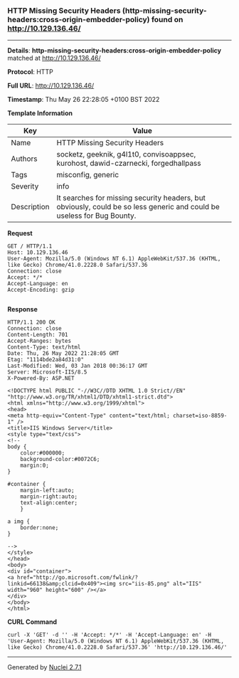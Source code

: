 ### HTTP Missing Security Headers (http-missing-security-headers:cross-origin-embedder-policy) found on http://10.129.136.46/
---
**Details**: **http-missing-security-headers:cross-origin-embedder-policy**  matched at http://10.129.136.46/

**Protocol**: HTTP

**Full URL**: http://10.129.136.46/

**Timestamp**: Thu May 26 22:28:05 +0100 BST 2022

**Template Information**

| Key | Value |
|---|---|
| Name | HTTP Missing Security Headers |
| Authors | socketz, geeknik, g4l1t0, convisoappsec, kurohost, dawid-czarnecki, forgedhallpass |
| Tags | misconfig, generic |
| Severity | info |
| Description | It searches for missing security headers, but obviously, could be so less generic and could be useless for Bug Bounty. |

**Request**
```http
GET / HTTP/1.1
Host: 10.129.136.46
User-Agent: Mozilla/5.0 (Windows NT 6.1) AppleWebKit/537.36 (KHTML, like Gecko) Chrome/41.0.2228.0 Safari/537.36
Connection: close
Accept: */*
Accept-Language: en
Accept-Encoding: gzip


```

**Response**
```http
HTTP/1.1 200 OK
Connection: close
Content-Length: 701
Accept-Ranges: bytes
Content-Type: text/html
Date: Thu, 26 May 2022 21:28:05 GMT
Etag: "1114bde2a84d31:0"
Last-Modified: Wed, 03 Jan 2018 00:36:17 GMT
Server: Microsoft-IIS/8.5
X-Powered-By: ASP.NET

<!DOCTYPE html PUBLIC "-//W3C//DTD XHTML 1.0 Strict//EN" "http://www.w3.org/TR/xhtml1/DTD/xhtml1-strict.dtd">
<html xmlns="http://www.w3.org/1999/xhtml">
<head>
<meta http-equiv="Content-Type" content="text/html; charset=iso-8859-1" />
<title>IIS Windows Server</title>
<style type="text/css">
<!--
body {
	color:#000000;
	background-color:#0072C6;
	margin:0;
}

#container {
	margin-left:auto;
	margin-right:auto;
	text-align:center;
	}

a img {
	border:none;
}

-->
</style>
</head>
<body>
<div id="container">
<a href="http://go.microsoft.com/fwlink/?linkid=66138&amp;clcid=0x409"><img src="iis-85.png" alt="IIS" width="960" height="600" /></a>
</div>
</body>
</html>
```


**CURL Command**
```
curl -X 'GET' -d '' -H 'Accept: */*' -H 'Accept-Language: en' -H 'User-Agent: Mozilla/5.0 (Windows NT 6.1) AppleWebKit/537.36 (KHTML, like Gecko) Chrome/41.0.2228.0 Safari/537.36' 'http://10.129.136.46/'
```
---
Generated by [Nuclei 2.7.1](https://github.com/projectdiscovery/nuclei)